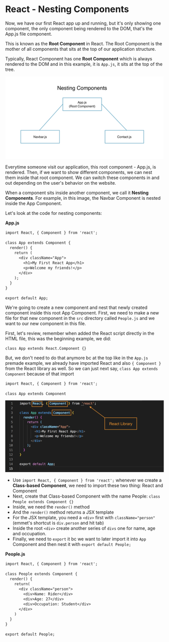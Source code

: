 # React - Nesting Components

Now, we have our first React app up and running, but it's only showing one component, the only component being rendered to the DOM, that's the App.js file component.

This is known as the **Root Component** in React. The Root Component is the mother of all components that sits at the top of our application structure.

Typically, React Component has one **Root Component** which is always rendered to the DOM and in this example, it is ```App.js```, it sits at the top of the tree.

<kbd>![alt text](img/nestedcomp.png "screenshot")</kbd>

Everytime someone visit our application, this root component - App.js, is rendered. Then, if we want to show different components, we can nest them inside that root component. We can switch these components in and out depending on the user's behavior on the website.

When a component sits inside another component, we call it **Nesting Components**. For example, in this image, the Navbar Component is nested inside the App Component.

Let's look at the code for nesting components:

**App.js**
```
import React, { Component } from 'react';

class App extends Component {
  render() {
    return (
      <div className="App">
        <h1>My First React App</h1>
        <p>Welcome my friends!</p>
      </div>
    );
  }
}

export default App;
```

We're going to create a new component and nest that newly created component inside this root App Component. First, we need to make a new file for that new component in the ```src``` directory called ```People.js``` and we want to our new component in this file.

First, let's review, remember when added the React script directly in the HTML file, this was the beginning example, we did:

```
class App extends React.Component {}
```

But, we don't need to do that anymore bc at the top like in the ```App.js``` premade example, we already have imported React and also ```{ Component }``` from the React library as well. So we can just next say, ```class App extends Component``` because of that import

```
import React, { Component } from 'react';

class App extends Component
```

<kbd>![alt text](img/importreact.png "screenshot")</kbd>

* Use ```import React, { Component } from 'react';``` whenever we create a **Class-based Component**, we need to import these two thing: React and Component
* Next, create that Class-based Component with the name People: ```class People extends Component {}```
* Inside, we need the ```render()``` method
* And the ```render()``` method returns a JSX template
* For the JSX template, you need a ```<div>``` first with ```className="person"``` (emmet's shortcut is ```div.person``` and hit tab)
* Inside the root ```<div>``` create another series of ```divs``` one for name, age and occupation.
* Finally, we need to ```export``` it bc we want to later import it into ```App``` Component and then nest it with ```export default People;```

**People.js**
```
import React, { Component } from 'react';

class People extends Component {
  render() {
    return(
      <div className="person">
        <div>Name: Rider</div>
        <div>Age: 27</div>
        <div>Occupation: Student</div>
      </div>
    )
  }
}

export default People;
```
